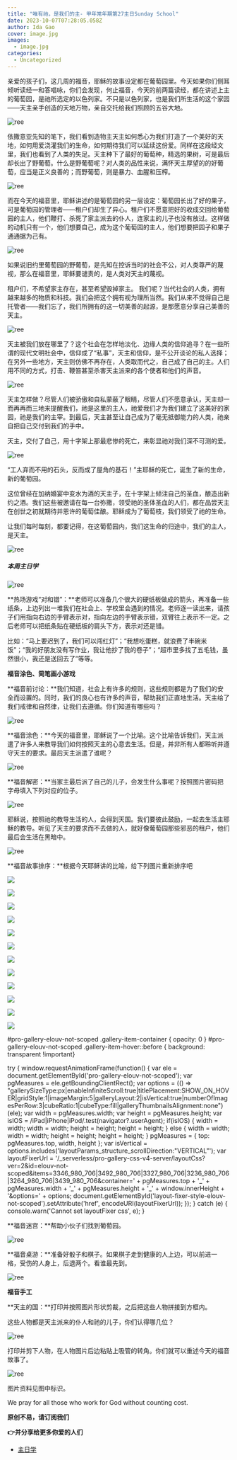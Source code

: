 ```yaml
---
title: "唯有祂，是我们的主- 甲年常年期第27主日Sunday School"
date: 2023-10-07T07:28:05.058Z
author: Ida Gao
cover: image.jpg
images:
  - image.jpg
categories:
  - Uncategorized
---
```


亲爱的孩子们，这几周的福音，耶稣的故事设定都在葡萄园里。今天如果你们侧耳倾听读经一和答唱咏，你们会发现，何止福音，今天的前两篇读经，都在讲述上主的葡萄园，是祂所选定的以色列家。不只是以色列家，也是我们所生活的这个家园——天主亲手创造的天地万物，亲自交托给我们照顾的五谷大地。

<!--more-->

  

![ree](https://static.wixstatic.com/media/55472c_b14ccdbca14448f9b875d6a630bc3ad4~mv2.jpg)

  

依撒意亚先知的笔下，我们看到造物主天主如何悉心为我们打造了一个美好的天地，如何用爱浇灌我们的生命，如何期待我们可以延续这份爱。同样在这段经文里，我们也看到了人类的失足。天主种下了最好的葡萄种，精选的果树，可是最后却长出了野葡萄。什么是野葡萄呢？对人类的品性来说，满怀天主厚望的的好葡萄，应当是正义良善的；而野葡萄，则是暴力、血腥和压榨。

  

![ree](https://static.wixstatic.com/media/55472c_21c4cef9f4074501b54461981095ed08~mv2.jpg)

  

而在今天的福音里，耶稣讲述的是葡萄园的另一层设定：葡萄园长出了好的果子，可是葡萄园的管理者——租户们却生了异心。租户们不愿意把好的收成交回给葡萄园的主人，他们鞭打、杀死了家主派去的仆人，连家主的儿子也没有放过。这样做的动机只有一个，他们想要自己，成为这个葡萄园的主人，他们想要把园子和果子通通据为己有。

  

![ree](https://static.wixstatic.com/media/55472c_c3e8be85098e4a7facc0ca300d1e4674~mv2.jpg)

  

如果说旧约里葡萄园的野葡萄，是先知在控诉当时的社会不公，对人类尊严的蔑视，那么在福音里，耶稣要谴责的，是人类对天主的蔑视。

  

租户们，不希望家主存在，甚至希望毁掉家主。 我们呢？当代社会的人类，拥有越来越多的物质和科技。我们会把这个拥有视为理所当然。我们从来不觉得自己是托管者——我们忘了，我们所拥有的这一切美善的起源，是那愿意分享自己美善的天主。

  

![ree](https://static.wixstatic.com/media/55472c_debd866e597d40d39346d24f5b219c9d~mv2.jpg)

  

天主被我们放在哪里了？这个社会在怎样地淡化、边缘人类的信仰追寻？在一些所谓的现代文明社会中，信仰成了“私事”，天主和信仰，是不公开谈论的私人选择；在另外一些地方，天主则仿佛不再存在，人类取而代之，自己成了自己的主。人们用不同的方式，打击、鞭笞甚至杀害天主派来的各个使者和他们的声音。

  

![ree](https://static.wixstatic.com/media/55472c_7c991f91736c4a09a214bcb788f78a89~mv2.jpg)

  

天主怎样做？尽管人们被骄傲和自私蒙蔽了眼睛，尽管人们不愿意承认，天主却一而再再而三地来提醒我们，祂是这里的主人，祂爱我们才为我们建立了这美好的家园，祂是我们的主宰。到最后，天主甚至让自己成为了毫无抵御能力的人类，祂亲自把自己交付到我们的手中。

  

天主，交付了自己，用十字架上那最悲惨的死亡，来彰显祂对我们深不可测的爱。

  

![ree](https://static.wixstatic.com/media/55472c_a023a3853f5a48d6a550da1e70b46d83~mv2.jpg)

  

“工人弃而不用的石头，反而成了屋角的基石！”主耶稣的死亡，诞生了新的生命，新的葡萄园。

这位曾经在加纳婚宴中变水为酒的天主子，在十字架上倾注自己的圣血，酿造出新约之酒。我们这些被邀请在每一台弥撒，领受祂的圣体圣血的人们，都在品尝天主在创世之初就期待并恩许的葡萄佳酿。耶稣成为了葡萄枝，我们领受了祂的生命。

  

让我们每时每刻，都要记得，在这葡萄园内，我们这生命的归途中，我们的主人，是天主。  

![ree](https://static.wixstatic.com/media/55472c_687538f7186040519f69de182cb64236~mv2.jpg)

##### **本周主日学**  

#####   

![ree](https://static.wixstatic.com/media/55472c_8d15076fdcee45c899f3dcc41f9b882b~mv2.webp/v1/fill/w_90,h_90,al_c,q_80,usm_0.66_1.00_0.01,blur_2,enc_avif,quality_auto/55472c_8d15076fdcee45c899f3dcc41f9b882b~mv2.webp)

**热场游戏“对和错”：**老师可以准备几个很大的硬纸板做成的箭头，再准备一些纸条，上边列出一堆我们在社会上、学校里会遇到的情况。老师逐一读出来，请孩子们用指向右边的手臂表示对，指向左边的手臂表示错，双臂往上表示不一定。之后老师可以把纸条贴在硬纸板的肩头下方，表示对还是错。

  

比如：“马上要迟到了，我们可以闯红灯”；“我想吃蛋糕，就浪费了半碗米饭”；“我的好朋友没有写作业，我让他抄了我的卷子”；“超市里多找了五毛钱，虽然很小，我还是送回去了”等等。

  

**福音涂色、简笔画小游戏**

  

**福音前讨论：**我们知道，社会上有许多的规则，这些规则都是为了我们的安全而设置的。同时，我们的良心也有许多的声音，帮助我们正直地生活。天主给了我们戒律和自然律，让我们去遵循。你们知道有哪些吗？

  

![ree](https://static.wixstatic.com/media/55472c_399e3c28afea43c1a4bd272b4e4686a0~mv2.png)

  

**福音涂色：**今天的福音里，耶稣说了一个比喻。这个比喻告诉我们，天主派遣了许多人来教导我们如何按照天主的心意去生活。但是，并非所有人都聆听并遵守天主的要求。最后天主派遣了谁呢？

  

![ree](https://static.wixstatic.com/media/55472c_3b848a48592b487e81f42d25d6bd97f9~mv2.gif/v1/fill/w_121,h_148,al_c,usm_0.66_1.00_0.01,blur_2,pstr/55472c_3b848a48592b487e81f42d25d6bd97f9~mv2.gif)

  

**福音解密：**当家主最后派了自己的儿子，会发生什么事呢？按照图片密码把字母填入下列对应的位子。

  

![ree](https://static.wixstatic.com/media/55472c_a0ff038464f4479cbbc035299330085a~mv2.png)

  

耶稣说，按照祂的教导生活的人，会得到天国。我们要彼此鼓励，一起去生活主耶稣的教导。听见了天主的要求而不去做的人，就好像葡萄园那些邪恶的租户，他们最后会生活在黑暗中。

![ree](https://static.wixstatic.com/media/55472c_4475f2c47dff4846be18d4c31e27cc1f~mv2.png)

  

**福音故事排序：**根据今天耶稣讲的比喻，给下列图片重新排序吧

![](https://static.wixstatic.com/media/55472c_1565f56d27274954adbf0b792694af59~mv2.jpg)

![](https://static.wixstatic.com/media/55472c_1565f56d27274954adbf0b792694af59~mv2.jpg)

![](https://static.wixstatic.com/media/55472c_485f31c8d0944715bd9967eda8adda88~mv2.jpg)

![](https://static.wixstatic.com/media/55472c_485f31c8d0944715bd9967eda8adda88~mv2.jpg)

![](https://static.wixstatic.com/media/55472c_93b2f041114d424f8dfc444588d83a36~mv2.jpg)

![](https://static.wixstatic.com/media/55472c_93b2f041114d424f8dfc444588d83a36~mv2.jpg)

![](https://static.wixstatic.com/media/55472c_715f4a60122848c688b0939b34f80c71~mv2.jpg)

![](https://static.wixstatic.com/media/55472c_715f4a60122848c688b0939b34f80c71~mv2.jpg)

![](https://static.wixstatic.com/media/55472c_79341e74ea544b859969e6a705d96483~mv2.jpg)

![](https://static.wixstatic.com/media/55472c_79341e74ea544b859969e6a705d96483~mv2.jpg)

![](https://static.wixstatic.com/media/55472c_9be2a1f3201d4e92a393f1f899ae4999~mv2.jpg)

![](https://static.wixstatic.com/media/55472c_9be2a1f3201d4e92a393f1f899ae4999~mv2.jpg)

#pro-gallery-elouv-not-scoped .gallery-item-container { opacity: 0 } #pro-gallery-elouv-not-scoped .gallery-item-hover::before { background: transparent !important}

try { window.requestAnimationFrame(function() { var ele = document.getElementById('pro-gallery-elouv-not-scoped'); var pgMeasures = ele.getBoundingClientRect(); var options = (() => "gallerySizeType:px|enableInfiniteScroll:true|titlePlacement:SHOW\_ON\_HOVER|gridStyle:1|imageMargin:5|galleryLayout:2|isVertical:true|numberOfImagesPerRow:3|cubeRatio:1|cubeType:fill|galleryThumbnailsAlignment:none")(ele); var width = pgMeasures.width; var height = pgMeasures.height; var isIOS = /iPad|iPhone|iPod/.test(navigator?.userAgent); if(isIOS) { width = width; width = width; height = height; height = height; } else { width = width; width = width; height = height; height = height; } pgMeasures = { top: pgMeasures.top, width, height }; var isVertical = options.includes('layoutParams\_structure\_scrollDirection:"VERTICAL"'); var layoutFixerUrl = '/\_serverless/pro-gallery-css-v4-server/layoutCss?ver=2&id=elouv-not-scoped&items=3346\_980\_706|3492\_980\_706|3327\_980\_706|3236\_980\_706|3264\_980\_706|3439\_980\_706&container=' + pgMeasures.top + '\_' + pgMeasures.width + '\_' + pgMeasures.height + '\_' + window.innerHeight + '&options=' + options; document.getElementById('layout-fixer-style-elouv-not-scoped').setAttribute('href', encodeURI(layoutFixerUrl)); }); } catch (e) { console.warn('Cannot set layoutFixer css', e); }

**福音迷宫：**帮助小伙子们找到葡萄园。

  

![ree](https://static.wixstatic.com/media/55472c_d8c37d7d368b41c491efe55f41990524~mv2.png)

  

**福音桌游：**准备好骰子和棋子。如果棋子走到健康的人上边，可以前进一格，受伤的人身上，后退两个。看谁最先到。

![ree](https://static.wixstatic.com/media/55472c_90171acd745b40ea8672c6ff662c2d13~mv2.png)

  

  

**福音手工**  

**天主的国：**打印并按照图片形状剪裁，之后把这些人物拼接到方框内。

  

这些人物都是天主派来的仆人和祂的儿子，你们认得哪几位？

![ree](https://static.wixstatic.com/media/55472c_53d424b5216f4d9892cd614ac1747800~mv2.png)

打印并剪下人物，在人物图片后边粘贴上吸管的转角。你们就可以重述今天的福音故事了。

![ree](https://static.wixstatic.com/media/55472c_1806820aa56148988b3ead8e6ae39d08~mv2.png)

图片资料见图中标识。

We pray for all those who work for God without counting cost.

**原创不易，请订阅我们**

**👉并分享给更多你爱的人们**  

  

*   [主日学](https://www.urloveinme.com/首頁/categories/主日学)
